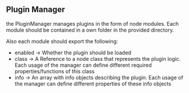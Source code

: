 ## Plugin Manager

the PluginManager manages plugins in the form of node modules. 
Each module should be contained in a own folder in the provided directory. 

Also each module should export the following: 

- enabled -> Whether the plugin should be loaded
- class -> A Reference to a node class that represents the plugin logic. Each usage of the manager can define different required properties/functions of this class
- info -> An array with info objects describing the plugin. Each usage of the manager can define different properties of these info objects